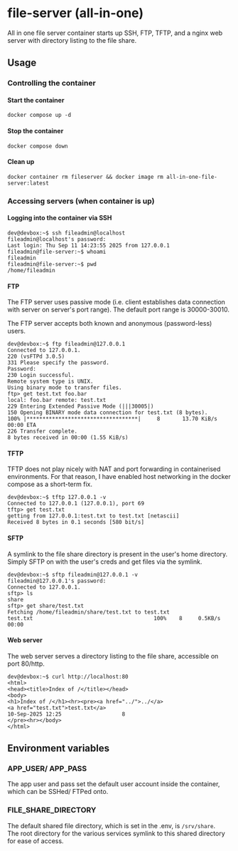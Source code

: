 # file-server (all-in-one)
All in one file server container starts up SSH, FTP, TFTP, and a nginx web server with directory listing to the file share.

## Usage
### Controlling the container
#### Start the container
```
docker compose up -d
```

#### Stop the container
```
docker compose down
```

#### Clean up
```
docker container rm fileserver && docker image rm all-in-one-file-server:latest
```

### Accessing servers (when container is up)
#### Logging into the container via SSH
```
dev@devbox:~$ ssh fileadmin@localhost
fileadmin@localhost's password: 
Last login: Thu Sep 11 14:23:55 2025 from 127.0.0.1
fileadmin@file-server:~$ whoami
fileadmin
fileadmin@file-server:~$ pwd
/home/fileadmin
```

#### FTP
The FTP server uses passive mode (i.e. client establishes data connection with server on server's port range). The default port range is 30000-30010.  

The FTP server accepts both known and anonymous (password-less) users.  
```
dev@devbox:~$ ftp fileadmin@127.0.0.1
Connected to 127.0.0.1.
220 (vsFTPd 3.0.5)
331 Please specify the password.
Password: 
230 Login successful.
Remote system type is UNIX.
Using binary mode to transfer files.
ftp> get test.txt foo.bar
local: foo.bar remote: test.txt
229 Entering Extended Passive Mode (|||30005|)
150 Opening BINARY mode data connection for test.txt (8 bytes).
100% |***********************************|     8       13.70 KiB/s    00:00 ETA
226 Transfer complete.
8 bytes received in 00:00 (1.55 KiB/s)
```

#### TFTP
TFTP does not play nicely with NAT and port forwarding in containerised environments. For that reason, I have enabled host networking in the docker compose as a short-term fix.  
```
dev@devbox:~$ tftp 127.0.0.1 -v
Connected to 127.0.0.1 (127.0.0.1), port 69
tftp> get test.txt
getting from 127.0.0.1:test.txt to test.txt [netascii]
Received 8 bytes in 0.1 seconds [580 bit/s]
```

#### SFTP
A symlink to the file share directory is present in the user's home directory. Simply SFTP on with the user's creds and get files via the symlink.  
```
dev@devbox:~$ sftp fileadmin@127.0.0.1 -v
fileadmin@127.0.0.1's password: 
Connected to 127.0.0.1.
sftp> ls
share  
sftp> get share/test.txt 
Fetching /home/fileadmin/share/test.txt to test.txt
test.txt                                      100%    8     0.5KB/s   00:00 
```

#### Web server
The web server serves a directory listing to the file share, accessible on port 80/http.  
```
dev@devbox:~$ curl http://localhost:80
<html>
<head><title>Index of /</title></head>
<body>
<h1>Index of /</h1><hr><pre><a href="../">../</a>
<a href="test.txt">test.txt</a>                                           10-Sep-2025 12:25                   8
</pre><hr></body>
</html>
```

## Environment variables
### APP_USER/ APP_PASS
The app user and pass set the default user account inside the container, which can be SSHed/ FTPed onto.  

### FILE_SHARE_DIRECTORY
The default shared file directory, which is set in the .env, is `/srv/share`.    
The root directory for the various services symlink to this shared directory for ease of access.  
